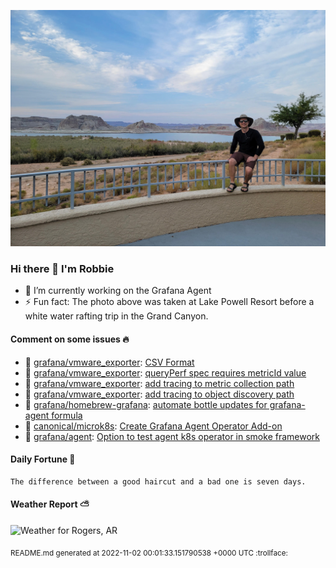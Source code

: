 
![Photo of Robbie Lankford](https://github.com/rlankfo/rlankfo/blob/main/20210812_183004_Robbie_Lankford-Medium.jpg?raw=true)

### Hi there 👋 I'm Robbie
- 🔭 I’m currently working on the Grafana Agent
- ⚡ Fun fact: The photo above was taken at Lake Powell Resort before a white water rafting trip in the Grand Canyon.

#### Comment on some issues :fire:
* :call_me_hand: [grafana/vmware_exporter](https://github.com/grafana/vmware_exporter): [CSV Format](https://github.com/grafana/vmware_exporter/issues/32)
* :call_me_hand: [grafana/vmware_exporter](https://github.com/grafana/vmware_exporter): [queryPerf spec requires metricId value](https://github.com/grafana/vmware_exporter/issues/21)
* :call_me_hand: [grafana/vmware_exporter](https://github.com/grafana/vmware_exporter): [add tracing to metric collection path](https://github.com/grafana/vmware_exporter/issues/17)
* :call_me_hand: [grafana/vmware_exporter](https://github.com/grafana/vmware_exporter): [add tracing to object discovery path](https://github.com/grafana/vmware_exporter/issues/16)
* :call_me_hand: [grafana/homebrew-grafana](https://github.com/grafana/homebrew-grafana): [automate bottle updates for grafana-agent formula](https://github.com/grafana/homebrew-grafana/issues/25)
* :call_me_hand: [canonical/microk8s](https://github.com/canonical/microk8s): [Create Grafana Agent Operator Add-on](https://github.com/canonical/microk8s/issues/2743)
* :call_me_hand: [grafana/agent](https://github.com/grafana/agent): [Option to test agent k8s operator in smoke framework](https://github.com/grafana/agent/issues/1070)

#### Daily Fortune :crescent_moon:

```
The difference between a good haircut and a bad one is seven days.
```

#### Weather Report :partly_sunny:
![Weather for Rogers, AR](https://wttr.in/Rogers,%20AR_nFqp_background=0d1117.png?u)

<sub>README.md generated at 2022-11-02 00:01:33.151790538 +0000 UTC :trollface:</sub>
